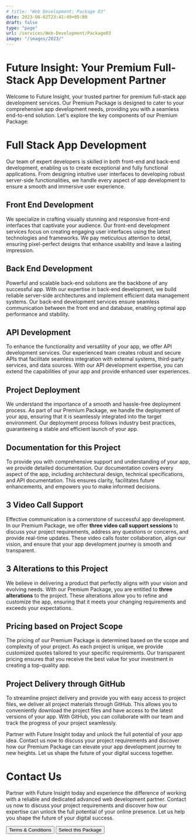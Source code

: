 ```yaml
---
# title: "Web Development: Package 03"
date: 2023-06-02T23:41:49+05:00
draft: false
type: "page"
url: /services/Web-Development/Package03
image: "/images/2023/"
---
```


<script src="/js/redirect.js"></script>
<link rel="stylesheet" href="/css/services/package.css">

# Future Insight: Your Premium Full-Stack App Development Partner

Welcome to Future Insight, your trusted partner for premium full-stack app development services. Our Premium Package is designed to cater to your comprehensive app development needs, providing you with a seamless end-to-end solution. Let's explore the key components of our Premium Package:

# Full Stack App Development
Our team of expert developers is skilled in both front-end and back-end development, enabling us to create exceptional and fully functional applications. From designing intuitive user interfaces to developing robust server-side functionalities, we handle every aspect of app development to ensure a smooth and immersive user experience.

## Front End Development
We specialize in crafting visually stunning and responsive front-end interfaces that captivate your audience. Our front-end development services focus on creating engaging user interfaces using the latest technologies and frameworks. We pay meticulous attention to detail, ensuring pixel-perfect designs that enhance usability and leave a lasting impression.

## Back End Development
Powerful and scalable back-end solutions are the backbone of any successful app. With our expertise in back-end development, we build reliable server-side architectures and implement efficient data management systems. Our back-end development services ensure seamless communication between the front end and database, enabling optimal app performance and stability.

## API Development
To enhance the functionality and versatility of your app, we offer API development services. Our experienced team creates robust and secure APIs that facilitate seamless integration with external systems, third-party services, and data sources. With our API development expertise, you can extend the capabilities of your app and provide enhanced user experiences.

## Project Deployment
We understand the importance of a smooth and hassle-free deployment process. As part of our Premium Package, we handle the deployment of your app, ensuring that it is seamlessly integrated into the target environment. Our deployment process follows industry best practices, guaranteeing a stable and efficient launch of your app.
## Documentation for this Project
To provide you with comprehensive support and understanding of your app, we provide detailed documentation. Our documentation covers every aspect of the app, including architectural design, technical specifications, and API documentation. This ensures clarity, facilitates future enhancements, and empowers you to make informed decisions.

## 3 Video Call Support
Effective communication is a cornerstone of successful app development. In our Premium Package, we offer **three video call support sessions** to discuss your project requirements, address any questions or concerns, and provide real-time updates. These video calls foster collaboration, align our vision, and ensure that your app development journey is smooth and transparent.

## 3 Alterations to this Project
We believe in delivering a product that perfectly aligns with your vision and evolving needs. With our Premium Package, you are entitled to **three alterations** to the project. These alterations allow you to refine and customize the app, ensuring that it meets your changing requirements and exceeds your expectations.

## Pricing based on Project Scope
The pricing of our Premium Package is determined based on the scope and complexity of your project. As each project is unique, we provide customized quotes tailored to your specific requirements. Our transparent pricing ensures that you receive the best value for your investment in creating a top-quality app.

## Project Delivery through GitHub
To streamline project delivery and provide you with easy access to project files, we deliver all project materials through GitHub. This allows you to conveniently download the project files and have access to the latest versions of your app. With GitHub, you can collaborate with our team and track the progress of your project seamlessly.

Partner with Future Insight today and unlock the full potential of your app idea. Contact us now to discuss your project requirements and discover how our Premium Package can elevate your app development journey to new heights. Let us shape the future of your digital success together.

# Contact Us

Partner with Future Insight today and experience the difference of working with a reliable and dedicated advanced web development partner. Contact us now to discuss your project requirements and discover how our expertise can unlock the full potential of your online presence. Let us help you shape the future of your digital success.

<div class="button-container">
    <button class="green-button" onclick="redirectToURL('/terms-conditions/')">Terms & Conditions</button>
    <button class="green-button" onclick="redirectToURL('/select-package/')">Select this Package</button>
</div>